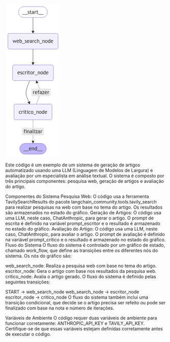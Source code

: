 ![Fluxo LangChain](writer_crtic.png)
 
 Este código é um exemplo de um sistema de geração de artigos automatizado usando uma LLM (Linguagem de Modelos de Largura) e avaliação por um especialista em análise textual. O sistema é composto por três principais componentes: pesquisa web, geração de artigos e avaliação do artigo.

Componentes do Sistema
Pesquisa Web: O código usa a ferramenta TavilySearchResults do pacote langchain_community.tools.tavily_search para realizar pesquisas na web com base no tema do artigo. Os resultados são armazenados no estado do gráfico.
Geração de Artigos: O código usa uma LLM, neste caso, ChatAnthropic, para gerar o artigo. O prompt de escrita é definido na variável prompt_escritor e o resultado é armazenado no estado do gráfico.
Avaliação do Artigo: O código usa uma LLM, neste caso, ChatAnthropic, para avaliar o artigo. O prompt de avaliação é definido na variável prompt_critico e o resultado é armazenado no estado do gráfico.
Fluxo do Sistema
O fluxo do sistema é controlado por um gráfico de estado, chamado work_flow, que define as transições entre os diferentes nós do sistema. Os nós do gráfico são:

web_search_node: Realiza a pesquisa web com base no tema do artigo.
escritor_node: Gera o artigo com base nos resultados da pesquisa web.
critico_node: Avalia o artigo gerado.
O fluxo do sistema é definido pelas seguintes transições:

START -> web_search_node
web_search_node -> escritor_node
escritor_node -> critico_node
O fluxo do sistema também inclui uma transição condicional, que decide se o artigo precisa ser refeito ou pode ser finalizado com base na nota e número de iterações.

Variáveis de Ambiente
O código requer duas variáveis de ambiente para funcionar corretamente: ANTHROPIC_API_KEY e TAVILY_API_KEY. Certifique-se de que essas variáveis estejam definidas corretamente antes de executar o código.

